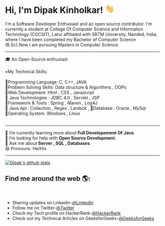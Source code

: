 <h1>Hi, I'm Dipak Kinholkar! <img src="https://raw.githubusercontent.com/ABSphreak/ABSphreak/master/gifs/Hi.gif" width="30px" style="max-width:100%;"></h1>

I'm a Software Developer Enthusiast and an open source contributor. I'm currently a student at College Of Computer Science and Information Technology (COCSIT), Latur affiliated with SRTM University, Nanded, India, where I have been completed my Bachelor of Computer Science (B.Sc).Now I am pursuing Masters in Computer Science.

<hr>
🎓 An Open-Source enthusiast<br>

<br>
▪️My Technical Skills:<br>
<br>
🔹️Programming Language: C, C++, JAVA <br>
🔹️Problem Solving Skills: Data structure & Algorithms , OOPs<br>  
🔹️Web Development: Html  , CSS  , Javascript<br>
🔹️ Java Technologies : JDBC 4.0 , Servlet , JSP <br>
🔹️Framework & Tools : Spring , Maven , Log4J <br>
🔹️ Java Api : Collection , Regex , Lambok ,  
🔹️Database : Oracle , MySql<br>
🔹️Operating System: Windows , Linux <br>
<br>
<hr>

🌱 I’m currently learning more about <b>Full Developement Of Java</b>.<br>
🤔 I’m looking for help with <b>Open Source Development</b>.<br>
💬 Ask me about <b>Server , SQL , Databases</b>. <br>
😄 Pronouns: He/His

<hr>

[![Dipak's github stats](https://github-readme-stats.vercel.app/api?username=dipkinholkar)](https://www.dipkinholkar.github.io)


<h2> Find me around the web 🌎: </h2><br>

- Sharing updates on Linkedin-<a href="https://www.linkedin.com/in/dipak-kinholkar-352796204" target="_blank">@LinkedIn</a><br>
- Follow me on Twitter-<a href="https://twitter.com/dipakkinholkar" target="_blank">@Twitter</a><br>
- Check my Tech profile on HackerRank-<a href="https://www.hackerrank.com/dip_kadam?hr_r=1" target="_blank">@HackerRank</a><br>
- Check out my Technical Articles on GeeksforGeeks-<a href="https://auth.geeksforgeeks.org/user/dipakkinholkar/" target="_blank">@GeeksforGeeks</a><br>

